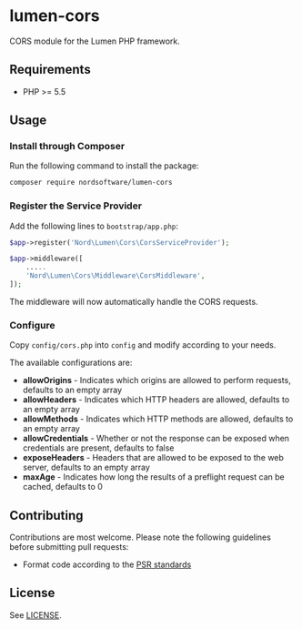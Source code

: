 # lumen-cors

CORS module for the Lumen PHP framework.

## Requirements

- PHP >= 5.5

## Usage

### Install through Composer

Run the following command to install the package:

```sh
composer require nordsoftware/lumen-cors
```

### Register the Service Provider

Add the following lines to ```bootstrap/app.php```:

```php
$app->register('Nord\Lumen\Cors\CorsServiceProvider');
```

```php
$app->middleware([
	.....
	'Nord\Lumen\Cors\Middleware\CorsMiddleware',
]);
```

The middleware will now automatically handle the CORS requests. 

### Configure

Copy ```config/cors.php``` into ```config``` and modify according to your needs.

The available configurations are:

- **allowOrigins** - Indicates which origins are allowed to perform requests, defaults to an empty array
- **allowHeaders** - Indicates which HTTP headers are allowed, defaults to an empty array
- **allowMethods** - Indicates which HTTP methods are allowed, defaults to an empty array
- **allowCredentials** - Whether or not the response can be exposed when credentials are present, defaults to false
- **exposeHeaders** - Headers that are allowed to be exposed to the web server, defaults to an empty array
- **maxAge** - Indicates how long the results of a preflight request can be cached, defaults to 0

## Contributing

Contributions are most welcome. Please note the following guidelines before submitting pull requests:

- Format code according to the [PSR standards](https://github.com/php-fig/fig-standards/blob/master/accepted/PSR-2-coding-style-guide.md)

## License

See [LICENSE](LICENSE).
